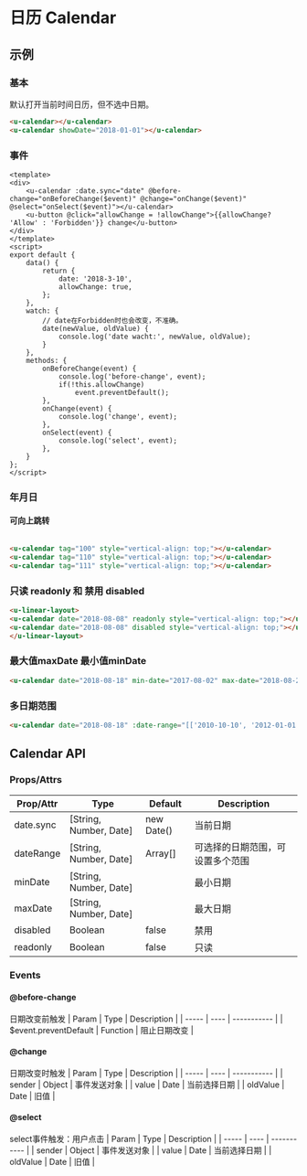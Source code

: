 # 日历 Calendar

## 示例
### 基本

默认打开当前时间日历，但不选中日期。
```html
<u-calendar></u-calendar>
<u-calendar showDate="2018-01-01"></u-calendar>
```

### 事件
``` vue
<template>
<div>
    <u-calendar :date.sync="date" @before-change="onBeforeChange($event)" @change="onChange($event)" @select="onSelect($event)"></u-calendar>
    <u-button @click="allowChange = !allowChange">{{allowChange? 'Allow' : 'Forbidden'}} change</u-button>
</div>
</template>
<script>
export default {
    data() {
        return {
            date: '2018-3-10',
            allowChange: true,
        };
    },
    watch: {
        // date在Forbidden时也会改变，不准确。
        date(newValue, oldValue) {
            console.log('date wacht:', newValue, oldValue);
        }
    },
    methods: {
        onBeforeChange(event) {
            console.log('before-change', event);
            if(!this.allowChange) 
                event.preventDefault();
        },
        onChange(event) {
            console.log('change', event);
        },
        onSelect(event) {
            console.log('select', event);
        },
    }
};
</script>
```
### 年月日
#### 可向上跳转
``` html

<u-calendar tag="100" style="vertical-align: top;"></u-calendar>
<u-calendar tag="110" style="vertical-align: top;"></u-calendar>
<u-calendar tag="111" style="vertical-align: top;"></u-calendar>
```
<!-- #### 不跳转
``` html

<u-calendar-year style="vertical-align: top;"></u-calendar-year>
<u-calendar-month style="vertical-align: top;"></u-calendar-month>
<u-calendar-day style="vertical-align: top;"></u-calendar-day>
``` -->

### 只读 readonly 和 禁用 disabled 
``` html
<u-linear-layout>
<u-calendar date="2018-08-08" readonly style="vertical-align: top;"></u-calendar>
<u-calendar date="2018-08-08" disabled style="vertical-align: top;"></u-calendar>
</u-linear-layout>
```

### 最大值maxDate 最小值minDate
``` html
<u-calendar date="2018-08-18" min-date="2017-08-02" max-date="2018-08-21"></u-calendar>
```

### 多日期范围
``` html
<u-calendar date="2018-08-18" :date-range="[['2010-10-10', '2012-01-01'], ['2013-01-01', '2018-10-10']]"></u-calendar>
```

## Calendar API
### Props/Attrs
| Prop/Attr | Type | Default | Description |
| --------- | ---- | ------- | ----------- |
| date.sync | [String, Number, Date] | new Date() | 当前日期 |
| dateRange | [String, Number, Date] | Array[] | 可选择的日期范围，可设置多个范围 |
| minDate | [String, Number, Date] |  | 最小日期 |
| maxDate | [String, Number, Date] |  | 最大日期 |
| disabled | Boolean | false | 禁用 |
| readonly | Boolean | false | 只读 |

### Events 
#### @before-change
日期改变前触发
| Param | Type | Description |
| ----- | ---- | ----------- |
| $event.preventDefault | Function | 阻止日期改变 |

#### @change
日期改变时触发
| Param | Type | Description |
| ----- | ---- | ----------- |
| sender | Object | 事件发送对象 |
| value | Date | 当前选择日期 |
| oldValue | Date | 旧值 |

#### @select
select事件触发：用户点击
| Param | Type | Description |
| ----- | ---- | ----------- |
| sender | Object | 事件发送对象 |
| value | Date | 当前选择日期 |
| oldValue | Date | 旧值 |

